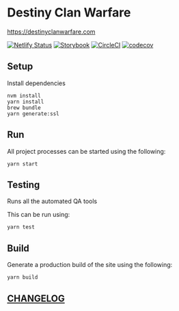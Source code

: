 # Destiny Clan Warfare

https://destinyclanwarfare.com

[![Netlify Status](https://api.netlify.com/api/v1/badges/1e5e8d64-7f4c-4975-b77e-af014b42eb51/deploy-status)](https://app.netlify.com/sites/destiny-clan-warfare/deploys)
[![Storybook](https://raw.githubusercontent.com/storybooks/brand/master/badge/badge-storybook.svg)](https://storybook.destinyclanwarfare.com/)
[![CircleCI](https://circleci.com/gh/newhighsco/destiny-clan-warfare.svg?style=svg)](https://circleci.com/gh/newhighsco/destiny-clan-warfare)
[![codecov](https://codecov.io/gh/newhighsco/destiny-clan-warfare/branch/main/graph/badge.svg)](https://codecov.io/gh/newhighsco/destiny-clan-warfare)

## Setup

Install dependencies

```
nvm install
yarn install
brew bundle
yarn generate:ssl
```

## Run

All project processes can be started using the following:

```
yarn start
```

## Testing

Runs all the automated QA tools

This can be run using:

```
yarn test
```

## Build

Generate a production build of the site using the following:

```
yarn build
```

## [CHANGELOG](CHANGELOG.md)
